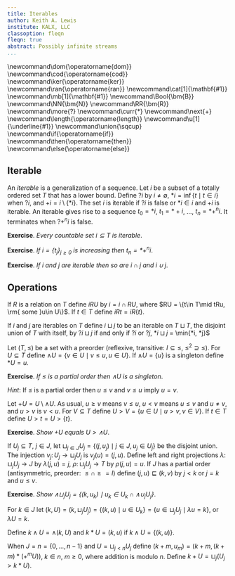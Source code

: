 ```yaml
---
title: Iterables
author: Keith A. Lewis
institute: KALX, LLC
classoption: fleqn
fleqn: true
abstract: Possibly infinite streams
...
```


\newcommand\dom{\operatorname{dom}}
\newcommand\cod{\operatorname{cod}}
\newcommand\ker{\operatorname{ker}}
\newcommand\ran{\operatorname{ran}}
\newcommand\cat[1]{\mathbf{#1}}
\newcommand\mb[1]{\mathbf{#1}}
\newcommand\Bool{\bm{B}}
\newcommand\NN{\bm{N}}
\newcommand\RR{\bm{R}}
\newcommand\more{?}
\newcommand\curr{*}
\newcommand\next{+}
\newcommand\length{\operatorname{length}}
\newcommand\u[1]{\underline{#1}}
\newcommand\union{\sqcup}
\newcommand\if{\operatorname{if}}
\newcommand\then{\operatorname{then}}
\newcommand\else{\operatorname{else}}

## Iterable

An _iterable_ is a generalization of a sequence. Let $i$ be a
subset of a totally ordered set $T$ that has a lower bound. Define
$?i$ by $i\neq\emptyset$, $*i = \inf\{t\mid t\in i\}$ when $?i$, and $+i =
i\setminus\{*i\}$. The set $i$ is iterable if $?i$ is false or $*i\in i$
and $+i$ is iterable. An iterable gives rise to a sequence $t_0 = *i$,
$t_1 = *+i$, ..., $t_n = *+^ni$. It terminates when $?+^ni$ is false.

__Exercise__. _Every countable set $i\subseteq T$ is iterable_.

__Exercise__. _If $i = \{t_j\}_{j\ge0}$ is increasing then $t_n = *+^ni$_.

__Exercise__. _If $i$ and $j$ are iterable then so are $i\cap j$ and $i\cup j$_.

## Operations

If $R$ is a relation on $T$ define $i RU$ by $i = i\cap RU$,
where $RU = \{t\in T\mid tRu, \rm{ some }u\in U\}$. If $t\in T$
define $iR t = i R \{t\}$.

If $i$ and $j$ are iterables on $T$ define
$i\sqcup j$ to be an iterable on $T\sqcup T$, the disjoint union of $T$ with itself,
by $?i\sqcup j$ if and only if $?i$ or $?j$, $*i\sqcup j$ = \min\{*i, *j\}$



Let $(T,\le)$ be a set with a preorder (reflexive, transitive:
$I\subseteq \le$, $\le^2\supseteq\le$).
For $U\subseteq T$ define $\wedge U = \{v\in U\mid v\le u, u\in U\}$.
If $\wedge U = \{u\}$ is a singleton define $*U = u$.

__Exercise__. _If $\le$ is a partial order then $\wedge U$ is a singleton_.

_Hint_: If $\le$ is a partial order then $u\le v$ and $v\le u$ imply $u = v$.

Let $+U = U\setminus\wedge U$. As usual, $u\ge v$ means $v\le u$,
$u<v$ means $u\le v$ and $u\neq v$, and $u > v$ is $v < u$.
For $V\subseteq T$ define $U>V = \{u\in U\mid u>v, v\in V\}$. If $t\in T$
define $U>t = U>\{t\}$.

__Exercise__. _Show $+U$ equals $U>\wedge U$_.

If $U_j\subseteq T$, $j\in J$,
let $\sqcup_{j\in J} U_j = \{(j,u_j)\mid j \in J, u_j\in U_j\}$ be the disjoint union.
The injection $ν_j\colon U_j\to\sqcup_j U_j$ is $ν_j(u) = (j, u)$.
Define left and right projections $λ\colon\sqcup_j U_j\to J$
by $λ(j,u) = j$, $ρ\colon\sqcup_j U_j\to T$ by $ρ(j,u) = u$.
If $J$ has a partial order (antisymmetric, preorder: $\le \cap \ge = I$)
define $(j,u)\sqsubseteq (k,v)$ by $j<k$ or $j=k$ and $u\le v$.

__Exercise__. _Show $\wedge\sqcup_j U_j = \{(k,u_k)\mid u_k\in U_k\cap\wedge\cup_j U_j\}$_.

For $k\in J$ let $(k, U) = (k,\sqcup_j U_j) = \{(k, u)\mid u\in U_k\} = \{u\in\sqcup_j U_j\mid λu = k\}$,
or $λU = k$.

Define $k\wedge U = \wedge(k, U)$ and $k*U = (k,u)$ if $k\wedge U = \{(k,u)\}$.

When $J = n = \{0,\ldots,n-1\}$ and
$U = \sqcup_{j<n} U_j$ define $(k + m, u_m) = (k + m, (k+m)*(+^mU))$, $k\in n$, $m\ge 0$,
where addition is modulo $n$. Define $k + U = \sqcup_j (U_j > k*U)$.

